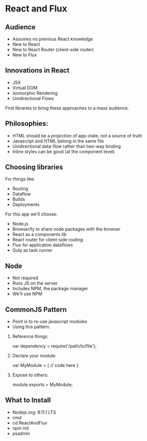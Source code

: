 # React and Flux

## Audience

* Assumes no previous React knowledge
* New to React
* New to React Router (client-side router)
* New to Flux

## Innovations in React

* JSX
* Virtual DOM
* Isomorphic Rendering
* Unidirectional Flows

First libraries to bring these approaches to a mass audience. 

## Philosophies: 

* HTML should be a *projection* of app-state, not a source of truth
* Javascript and HTML belong in the same file
* Unidirectional data-flow rather than two-way binding
* Inline styles can be good (at the component level)

## Choosing libraries

For things like: 

* Routing
* Dataflow
* Builds
* Deployments

For this app we'll choose: 

* Node.js
* Browserify to share node packages with the browser
* React as a components lib
* React router for client-side routing
* Flux for application dataflows
* Gulp as task runner

## Node

* Not required
* Runs JS on the server
* Includes NPM, the package manager
* We'll use NPM

## CommonJS Pattern

* Point is to re-use javascript modules
* Using this pattern: 

1. Reference things: 

    var dependency = require('/path/to/file');

2. Declare your module: 

    var MyModule = {
      // code here
    }
  
3. Expose to others: 

    module.exports = MyModule;

## What to Install

* Nodejs.org: 8.11.1 LTS
* cmd
* cd ReactAndFlux
* npm init
* psadmin

